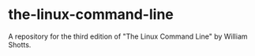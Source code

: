 # the-linux-command-line
A repository for the third edition of "The Linux Command Line" by William Shotts.

